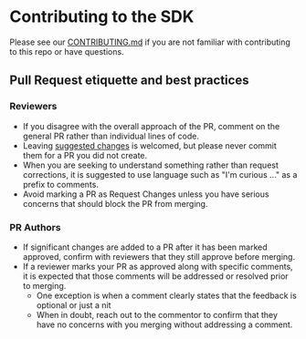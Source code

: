 # Contributing to the SDK

Please see our [CONTRIBUTING.md](https://github.com/Azure/azure-sdk-for-net/blob/main/CONTRIBUTING.md) if you are not familiar with contributing to this repo or have questions.

## Pull Request etiquette and best practices

### Reviewers

- If you disagree with the overall approach of the PR, comment on the general PR rather than individual lines of code.
- Leaving [suggested changes](https://docs.github.com/en/pull-requests/collaborating-with-pull-requests/reviewing-changes-in-pull-requests/commenting-on-a-pull-request#adding-line-comments-to-a-pull-request) is welcomed, but please never commit them for a PR you did not create.
- When you are seeking to understand something rather than request corrections, it is suggested to use language such as "I'm curious ..." as a prefix to comments.
- Avoid marking a PR as Request Changes unless you have serious concerns that should block the PR from merging.

### PR Authors

- If significant changes are added to a PR after it has been marked approved, confirm with reviewers that they still approve before merging.
- If a reviewer marks your PR as approved along with specific comments, it is expected that those comments will be addressed or resolved prior to merging.
  - One exception is when a comment clearly states that the feedback is optional or just a nit
  - When in doubt, reach out to the commentor to confirm that they have no concerns with you merging without addressing a comment.
